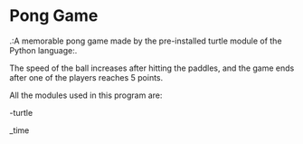 # Pong Game

.:A memorable pong game made by the pre-installed turtle module of the Python language:.

The speed of the ball increases after hitting the paddles, and the game ends after one of the players reaches 5 points.

All the modules used in this program are:

-turtle

_time
